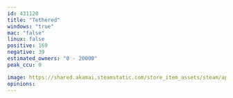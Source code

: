 ```yaml
---
id: 431120
title: "Tethered"
windows: "true"
mac: "false"
linux: false
positive: 169
negative: 39
estimated_owners: "0 - 20000"
peak_ccu: 0

image: https://shared.akamai.steamstatic.com/store_item_assets/steam/apps/431120/header.jpg?t=1491855883
opinions:
---
```

